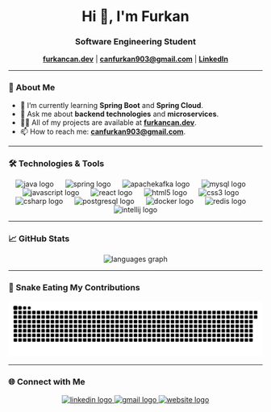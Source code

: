 <h1 align="center">Hi 👋, I'm Furkan</h1>
<h3 align="center">Software Engineering Student</h3>

<p align="center">
  <a href="https://furkancan.dev/"><strong>furkancan.dev</strong></a> | 
  <a href="mailto:canfurkan903@gmail.com"><strong>canfurkan903@gmail.com</strong></a> | 
  <a href="https://www.linkedin.com/in/furkan-can-45182b236/"><strong>LinkedIn</strong></a>
</p>



---

### 🌱 About Me

- 🔭 I’m currently learning **Spring Boot** and **Spring Cloud**.
- 💬 Ask me about **backend technologies** and **microservices**.
- 👨‍💻 All of my projects are available at [**furkancan.dev**](https://furkancan.dev).
- 📫 How to reach me: **canfurkan903@gmail.com**.

---

### 🛠️ Technologies & Tools

<div align="center">
  <img src="https://cdn.jsdelivr.net/gh/devicons/devicon/icons/java/java-original.svg" height="45" alt="java logo"  />
  <img width="15" />
  <img src="https://cdn.jsdelivr.net/gh/devicons/devicon/icons/spring/spring-original.svg" height="45" alt="spring logo"  />
  <img width="15" />
  <img src="https://cdn.jsdelivr.net/gh/devicons/devicon/icons/apachekafka/apachekafka-original.svg" height="45" alt="apachekafka logo"  />
  <img width="15" />
  <img src="https://cdn.jsdelivr.net/gh/devicons/devicon/icons/mysql/mysql-original.svg" height="45" alt="mysql logo"  />
  <img width="15" />
  <img src="https://cdn.jsdelivr.net/gh/devicons/devicon/icons/javascript/javascript-original.svg" height="45" alt="javascript logo"  />
  <img width="15" />
  <img src="https://cdn.jsdelivr.net/gh/devicons/devicon/icons/react/react-original.svg" height="45" alt="react logo"  />
  <img width="15" />
  <img src="https://cdn.jsdelivr.net/gh/devicons/devicon/icons/html5/html5-original.svg" height="45" alt="html5 logo"  />
  <img width="15" />
  <img src="https://cdn.jsdelivr.net/gh/devicons/devicon/icons/css3/css3-original.svg" height="45" alt="css3 logo"  />
  <img width="15" />
  <img src="https://cdn.jsdelivr.net/gh/devicons/devicon/icons/csharp/csharp-original.svg" height="45" alt="csharp logo"  />
  <img width="15" />
  <img src="https://cdn.jsdelivr.net/gh/devicons/devicon/icons/postgresql/postgresql-original.svg" height="45" alt="postgresql logo"  />
  <img width="15" />
  <img src="https://cdn.jsdelivr.net/gh/devicons/devicon/icons/docker/docker-original.svg" height="45" alt="docker logo"  />
  <img width="15" />
  <img src="https://cdn.jsdelivr.net/gh/devicons/devicon/icons/redis/redis-original.svg" height="45" alt="redis logo"  />
  <img width="15" />
  <img src="https://cdn.jsdelivr.net/gh/devicons/devicon/icons/intellij/intellij-original.svg" height="45" alt="intellij logo"  />
</div>

---

### 📈 GitHub Stats

<div align="center">
  <img src="https://github-readme-stats.vercel.app/api/top-langs?username=furkancan07&locale=en&hide_title=false&layout=compact&card_width=320&langs_count=5&theme=solarized-dark&hide_border=false" height="250" alt="languages graph"  />
</div>

---

### 🐍 Snake Eating My Contributions

<div align="center">
  <img src="https://raw.githubusercontent.com/furkancan07/furkancan07/output/snake.svg" alt="Snake animation" />
</div>

---

### 🌐 Connect with Me

<div align="center">
  <a href="https://www.linkedin.com/in/furkan-can-45182b236/" target="_blank">
    <img src="https://raw.githubusercontent.com/maurodesouza/profile-readme-generator/master/src/assets/icons/social/linkedin/default.svg" width="52" height="40" alt="linkedin logo"  />
  </a>
  <a href="mailto:canfurkan903@gmail.com" target="_blank">
    <img src="https://raw.githubusercontent.com/maurodesouza/profile-readme-generator/master/src/assets/icons/social/gmail/default.svg" width="52" height="40" alt="gmail logo"  />
  </a>
  <a href="https://furkancan.dev/#/">
    <img src="https://yt3.googleusercontent.com/da1MWxsYElvwEv8wsW-c_VxuSN59H_gJ_8J6eW6fJkdi1KyFnqEE3i5X7edgDi6OlEclVumP=s160-c-k-c0x00ffffff-no-rj" width="52" height="40" alt="website logo"  />
  </a>
</div>

